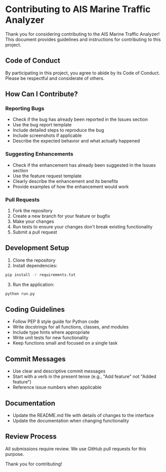 # Contributing to AIS Marine Traffic Analyzer

Thank you for considering contributing to the AIS Marine Traffic Analyzer! This document provides guidelines and instructions for contributing to this project.

## Code of Conduct

By participating in this project, you agree to abide by its Code of Conduct. Please be respectful and considerate of others.

## How Can I Contribute?

### Reporting Bugs

- Check if the bug has already been reported in the Issues section
- Use the bug report template
- Include detailed steps to reproduce the bug
- Include screenshots if applicable
- Describe the expected behavior and what actually happened

### Suggesting Enhancements

- Check if the enhancement has already been suggested in the Issues section
- Use the feature request template
- Clearly describe the enhancement and its benefits
- Provide examples of how the enhancement would work

### Pull Requests

1. Fork the repository
2. Create a new branch for your feature or bugfix
3. Make your changes
4. Run tests to ensure your changes don't break existing functionality
5. Submit a pull request

## Development Setup

1. Clone the repository
2. Install dependencies:
```bash
pip install -r requirements.txt
```
3. Run the application:
```bash
python run.py
```

## Coding Guidelines

- Follow PEP 8 style guide for Python code
- Write docstrings for all functions, classes, and modules
- Include type hints where appropriate
- Write unit tests for new functionality
- Keep functions small and focused on a single task

## Commit Messages

- Use clear and descriptive commit messages
- Start with a verb in the present tense (e.g., "Add feature" not "Added feature")
- Reference issue numbers when applicable

## Documentation

- Update the README.md file with details of changes to the interface
- Update the documentation when changing functionality

## Review Process

All submissions require review. We use GitHub pull requests for this purpose.

Thank you for contributing!